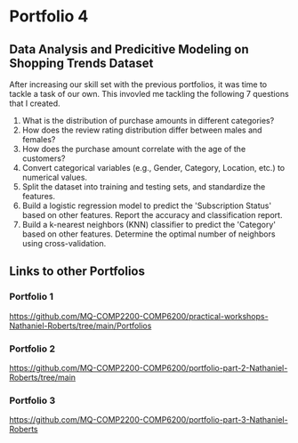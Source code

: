 # Portfolio 4
## Data Analysis and Predicitive Modeling on Shopping Trends Dataset
After increasing our skill set with the previous portfolios, it was time to tackle a task of our own. This invovled me tackling the following 7 questions that I created.
1. What is the distribution of purchase amounts in different categories?
2. How does the review rating distribution differ between males and females?
3. How does the purchase amount correlate with the age of the customers?
4. Convert categorical variables (e.g., Gender, Category, Location, etc.) to numerical values.
5. Split the dataset into training and testing sets, and standardize the features.
6. Build a logistic regression model to predict the 'Subscription Status' based on other features. Report the accuracy and classification report.
7. Build a k-nearest neighbors (KNN) classifier to predict the 'Category' based on other features. Determine the optimal number of neighbors using cross-validation.

## Links to other Portfolios
### Portfolio 1
https://github.com/MQ-COMP2200-COMP6200/practical-workshops-Nathaniel-Roberts/tree/main/Portfolios

### Portfolio 2
https://github.com/MQ-COMP2200-COMP6200/portfolio-part-2-Nathaniel-Roberts/tree/main

### Portfolio 3
https://github.com/MQ-COMP2200-COMP6200/portfolio-part-3-Nathaniel-Roberts